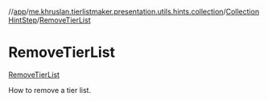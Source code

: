 //[app](../../../../index.md)/[me.khruslan.tierlistmaker.presentation.utils.hints.collection](../../index.md)/[CollectionHintStep](../index.md)/[RemoveTierList](index.md)

# RemoveTierList

[RemoveTierList](index.md)

How to remove a tier list.
